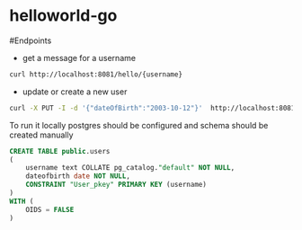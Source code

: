 # helloworld-go

#Endpoints

- get a message for a username
```bash
curl http://localhost:8081/hello/{username}
```

- update or create a new user
```bash
curl -X PUT -I -d '{"dateOfBirth":"2003-10-12"}'  http://localhost:8081/hello/{username}
```


To run it locally postgres should be configured and schema should be created manually

```sql
CREATE TABLE public.users
(
    username text COLLATE pg_catalog."default" NOT NULL,
    dateofbirth date NOT NULL,
    CONSTRAINT "User_pkey" PRIMARY KEY (username)
)
WITH (
    OIDS = FALSE
)
```